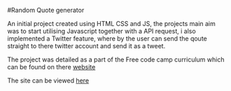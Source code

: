 #Random Quote generator 

An initial project created using HTML CSS and JS, the projects main aim was to start utilising Javascript together with a API request, i also implemented a Twitter feature, where by the user can send the qoute straight to there twitter account and send it as a tweet. 

The project was detailed as a part of the Free code camp curriculum which can be found on there [website](https://learn.freecodecamp.org/front-end-libraries/front-end-libraries-projects/build-a-random-quote-machine/)

The site can be viewed [here](https://cook1e20.github.io/Random-Quote-generator/)

 
